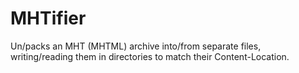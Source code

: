 MHTifier
========

Un/packs an MHT (MHTML) archive into/from separate files, writing/reading them in directories to match their Content-Location.